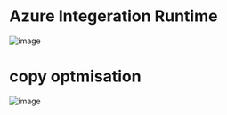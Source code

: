 

# Azure Integeration Runtime

![image](https://user-images.githubusercontent.com/38088886/111255939-f3eda000-860f-11eb-9608-b26a8e6bd7ce.png)


# copy optmisation 

![image](https://user-images.githubusercontent.com/38088886/111262116-8d6e7f00-861b-11eb-89be-c8943e0e0e8c.png)

